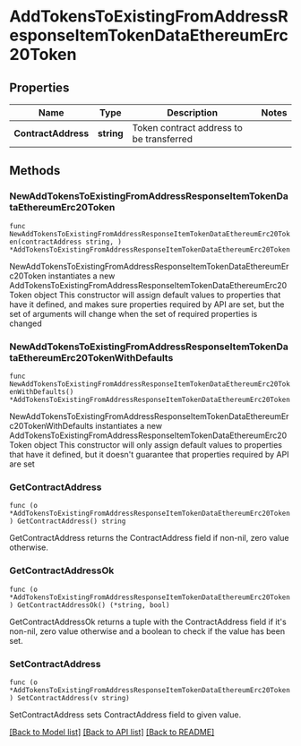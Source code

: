 # AddTokensToExistingFromAddressResponseItemTokenDataEthereumErc20Token

## Properties

Name | Type | Description | Notes
------------ | ------------- | ------------- | -------------
**ContractAddress** | **string** | Token contract address to be transferred | 

## Methods

### NewAddTokensToExistingFromAddressResponseItemTokenDataEthereumErc20Token

`func NewAddTokensToExistingFromAddressResponseItemTokenDataEthereumErc20Token(contractAddress string, ) *AddTokensToExistingFromAddressResponseItemTokenDataEthereumErc20Token`

NewAddTokensToExistingFromAddressResponseItemTokenDataEthereumErc20Token instantiates a new AddTokensToExistingFromAddressResponseItemTokenDataEthereumErc20Token object
This constructor will assign default values to properties that have it defined,
and makes sure properties required by API are set, but the set of arguments
will change when the set of required properties is changed

### NewAddTokensToExistingFromAddressResponseItemTokenDataEthereumErc20TokenWithDefaults

`func NewAddTokensToExistingFromAddressResponseItemTokenDataEthereumErc20TokenWithDefaults() *AddTokensToExistingFromAddressResponseItemTokenDataEthereumErc20Token`

NewAddTokensToExistingFromAddressResponseItemTokenDataEthereumErc20TokenWithDefaults instantiates a new AddTokensToExistingFromAddressResponseItemTokenDataEthereumErc20Token object
This constructor will only assign default values to properties that have it defined,
but it doesn't guarantee that properties required by API are set

### GetContractAddress

`func (o *AddTokensToExistingFromAddressResponseItemTokenDataEthereumErc20Token) GetContractAddress() string`

GetContractAddress returns the ContractAddress field if non-nil, zero value otherwise.

### GetContractAddressOk

`func (o *AddTokensToExistingFromAddressResponseItemTokenDataEthereumErc20Token) GetContractAddressOk() (*string, bool)`

GetContractAddressOk returns a tuple with the ContractAddress field if it's non-nil, zero value otherwise
and a boolean to check if the value has been set.

### SetContractAddress

`func (o *AddTokensToExistingFromAddressResponseItemTokenDataEthereumErc20Token) SetContractAddress(v string)`

SetContractAddress sets ContractAddress field to given value.



[[Back to Model list]](../README.md#documentation-for-models) [[Back to API list]](../README.md#documentation-for-api-endpoints) [[Back to README]](../README.md)


